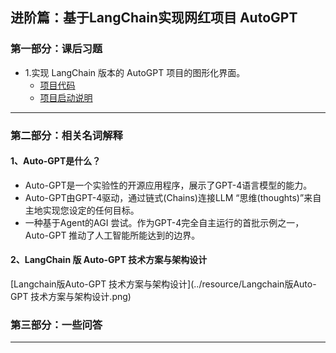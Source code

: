 ## 进阶篇：基于LangChain实现网红项目 AutoGPT

### 第一部分：课后习题
- 1.实现 LangChain 版本的 AutoGPT 项目的图形化界面。
  - [项目代码](../project/langchain_autogpt/autogpt.py)
  - [项目启动说明](../project/langchain_autogpt/README.md)

<hr />

### 第二部分：相关名词解释

#### 1、Auto-GPT是什么？
- Auto-GPT是一个实验性的开源应用程序，展示了GPT-4语言模型的能力。
- Auto-GPT由GPT-4驱动，通过链式(Chains)连接LLM “思维(thoughts)”来自主地实现您设定的任何目标。
- 一种基于Agent的AGI 尝试。作为GPT-4完全自主运行的首批示例之一，Auto-GPT 推动了人工智能所能达到的边界。
#### 2、LangChain 版 Auto-GPT 技术方案与架构设计
[Langchain版Auto-GPT 技术方案与架构设计](../resource/Langchain版Auto-GPT 技术方案与架构设计.png)


### 第三部分：一些问答

<hr />
